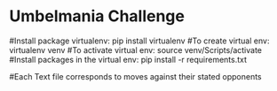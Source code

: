 # Umbelmania Challenge



<!-- Working in the virtual environment for Umbelmania -->
#Install package virtualenv:             pip install virtualenv
#To create virtual env:                  virtualenv venv
#To activate virtual env:                source venv/Scripts/activate
#Install packages in the virtual env:    pip install -r requirements.txt

#Each Text file corresponds to moves against their stated opponents


